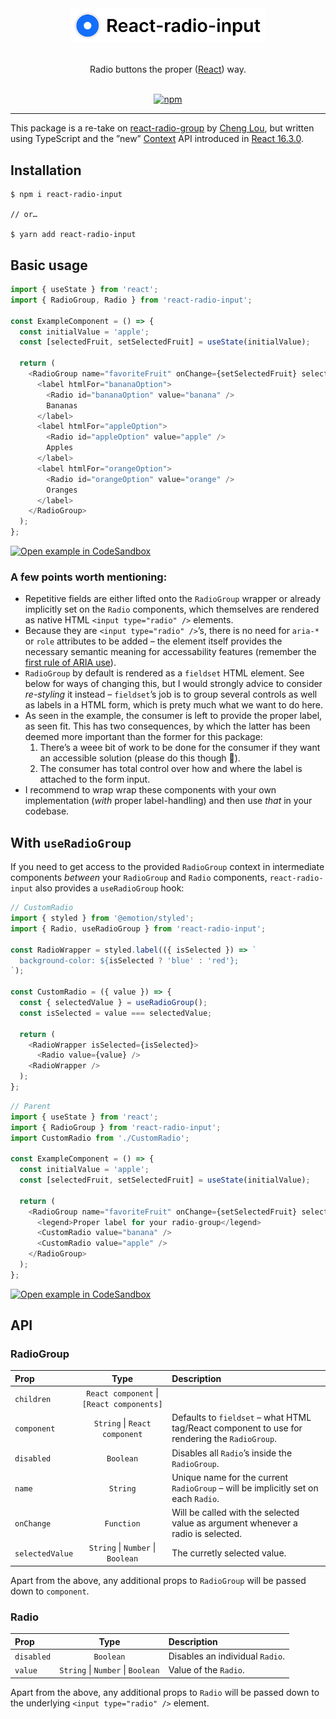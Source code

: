 <div align="center" >
  <img src="logo.png" alt="React-radio-group" title="React-radio-group" width="310px" />
  <br/>
  <br/>

  Radio buttons the proper ([React](https://reactjs.org/)) way.
  <br/>
  <br/>

[![npm](https://img.shields.io/npm/v/@eap/eslint-config-eap?style=for-the-badge)](https://www.npmjs.com/package/playroom)

  <hr />
</div>

This package is a re-take on [react-radio-group](https://github.com/chenglou/react-radio-group) by [Cheng Lou](https://github.com/chenglou), but written using TypeScript and the ”new” [Context](https://reactjs.org/docs/context) API introduced in [React 16.3.0](https://github.com/facebook/react/blob/master/CHANGELOG.md#1630-march-29-2018).

## Installation

```
$ npm i react-radio-input

// or…

$ yarn add react-radio-input
```

## Basic usage

```js
import { useState } from 'react';
import { RadioGroup, Radio } from 'react-radio-input';

const ExampleComponent = () => {
  const initialValue = 'apple';
  const [selectedFruit, setSelectedFruit] = useState(initialValue);

  return (
    <RadioGroup name="favoriteFruit" onChange={setSelectedFruit} selectedValue={selectedFruit}>
      <label htmlFor="bananaOption">
        <Radio id="bananaOption" value="banana" />
        Bananas
      </label>
      <label htmlFor="appleOption">
        <Radio id="appleOption" value="apple" />
        Apples
      </label>
      <label htmlFor="orangeOption">
        <Radio id="orangeOption" value="orange" />
        Oranges
      </label>
    </RadioGroup>
  );
};
```

[![Open example in CodeSandbox](https://img.shields.io/badge/Open%20in%20CodeSandbox-000000.svg?style=for-the-badge&logo=codesandbox&labelColor=000000&logoWidth=20)](…)

### A few points worth mentioning:

- Repetitive fields are either lifted onto the `RadioGroup` wrapper or already implicitly set on the `Radio` components, which themselves are rendered as native HTML `<input type="radio" />` elements.
- Because they are `<input type="radio" />`’s, there is no need for `aria-*` or `role` attributes to be added – the element itself provides the necessary semantic meaning for accessability features (remember the [first rule of ARIA use](https://www.w3.org/TR/using-aria/#firstrule)).
- `RadioGroup` by default is rendered as a `fieldset` HTML element. See below for ways of changing this, but I would strongly advice to consider _re-styling_ it instead – `fieldset`’s job is to group several controls as well as labels in a HTML form, which is prety much what we want to do here.
- As seen in the example, the consumer is left to provide the proper label, as seen fit. This has two consequences, by which the latter has been deemed more important than the former for this package:
  1. There’s a weee bit of work to be done for the consumer if they want an accessible solution (please do this though 🙏).
  2. The consumer has total control over how and where the label is attached to the form input.
- I recommend to wrap wrap these components with your own implementation (_with_ proper label-handling) and then use _that_ in your codebase.

## With `useRadioGroup`

If you need to get access to the provided `RadioGroup` context in intermediate components _between_ your `RadioGroup` and `Radio` components, `react-radio-input` also provides a `useRadioGroup` hook:

```js
// CustomRadio
import { styled } from '@emotion/styled';
import { Radio, useRadioGroup } from 'react-radio-input';

const RadioWrapper = styled.label(({ isSelected }) => `
  background-color: ${isSelected ? 'blue' : 'red'};
`);

const CustomRadio = ({ value }) => {
  const { selectedValue } = useRadioGroup();
  const isSelected = value === selectedValue;

  return (
    <RadioWrapper isSelected={isSelected}>
      <Radio value={value} />
    <RadioWrapper />
  );
};
```

```js
// Parent
import { useState } from 'react';
import { RadioGroup } from 'react-radio-input';
import CustomRadio from './CustomRadio';

const ExampleComponent = () => {
  const initialValue = 'apple';
  const [selectedFruit, setSelectedFruit] = useState(initialValue);

  return (
    <RadioGroup name="favoriteFruit" onChange={setSelectedFruit} selectedValue={selectedFruit}>
      <legend>Proper label for your radio-group</legend>
      <CustomRadio value="banana" />
      <CustomRadio value="apple" />
    </RadioGroup>
  );
};
```
[![Open example in CodeSandbox](https://img.shields.io/badge/Open%20in%20CodeSandbox-000000.svg?style=for-the-badge&logo=codesandbox&labelColor=000000&logoWidth=20)](…)


## API

### RadioGroup
| Prop            | Type                                       | Description                                                                                    |
| :-------------- | :----------------------------------------: | :--------------------------------------------------------------------------------------------- |
| `children`      | `React component` \| `[React components]`  |   |
| `component`     | `String` \| `React component`              | Defaults to `fieldset` – what HTML tag/React component to use for rendering the `RadioGroup`.  |
| `disabled`      | `Boolean`                                  | Disables all `Radio`’s inside the `RadioGroup`.                                                |
| `name`          | `String`                                   | Unique name for the current `RadioGroup` – will be implicitly set on each `Radio`.             |
| `onChange`      | `Function`                                 | Will be called with the selected value as argument whenever a radio is selected.               |
| `selectedValue` | `String` \| `Number` \| `Boolean`          | The curretly selected value.                                                                   |

Apart from the above, any additional props to `RadioGroup` will be passed down to `component`.

### Radio
| Prop         | Type                               | Description                      |
| :----------- | :--------------------------------: | :------------------------------- |
| `disabled`   | `Boolean`                          | Disables an individual `Radio`.  |
| `value`      | `String` \| `Number` \| `Boolean`  | Value of the `Radio`.            |

Apart from the above, any additional props to `Radio` will be passed down to the underlying `<input type="radio" />` element.